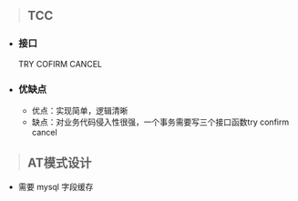 > ## TCC
* ### 接口
    TRY COFIRM CANCEL
* ### 优缺点
    * 优点：实现简单，逻辑清晰
    * 缺点：对业务代码侵入性很强，一个事务需要写三个接口函数try confirm cancel
> ## AT模式设计
* 需要 mysql 字段缓存